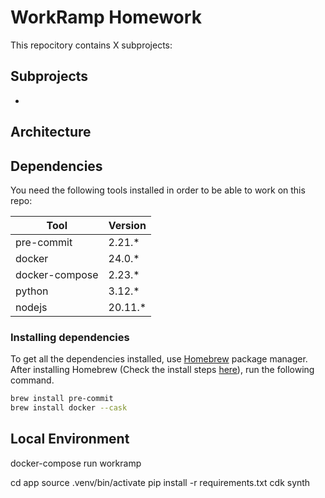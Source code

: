 # WorkRamp Homework

This repocitory contains X subprojects: 

## Subprojects

- 

## Architecture



## Dependencies

You need the following tools installed in order to be able to work on this repo:

| Tool           | Version |
|----------------|---------|
| pre-commit     | 2.21.*  |
| docker         | 24.0.*  |
| docker-compose | 2.23.*  |
| python         | 3.12.*  |
| nodejs         | 20.11.* |

### Installing dependencies

To get all the dependencies installed, use [Homebrew](https://brew.sh) package manager. After installing Homebrew (Check the install steps [here](https://docs.brew.sh/Installation)), run the following command.

```bash
brew install pre-commit
brew install docker --cask
```

## Local Environment

docker-compose run workramp

cd app
source .venv/bin/activate
pip install -r requirements.txt
cdk synth